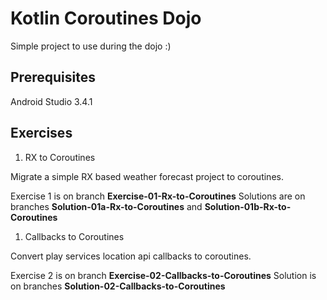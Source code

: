 
# Kotlin Coroutines Dojo

Simple project to use during the dojo :) 

## Prerequisites

Android Studio 3.4.1


## Exercises 
1. RX to Coroutines

Migrate a simple RX based weather forecast project to coroutines.

Exercise 1 is on branch **Exercise-01-Rx-to-Coroutines**
Solutions are on branches **Solution-01a-Rx-to-Coroutines** and **Solution-01b-Rx-to-Coroutines**


1. Callbacks to Coroutines

Convert play services location api callbacks to coroutines.

Exercise 2 is on branch **Exercise-02-Callbacks-to-Coroutines**
Solution is on branches **Solution-02-Callbacks-to-Coroutines**
